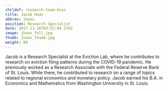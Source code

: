 ```yaml
---
childof: research-team-bios
title: Jacob Haas
abbrev: jhaas
position: Research Specialist
date: 2017-11-26T03:52:04.376Z
image: jhaas_full.jpg
thumb: jhaas_thumb.jpg
weight: 80
---
```

Jacob is a Research Specialist at the Eviction Lab, where he contributes to research on eviction filing patterns during the COVID-19 pandemic. He previously worked as a Research Associate with the Federal Reserve Bank of St. Louis. While there, he contributed to research on a range of topics related to regional economics and monetary policy. Jacob earned his B.A. in Economics and Mathematics from Washington University in St. Louis.


